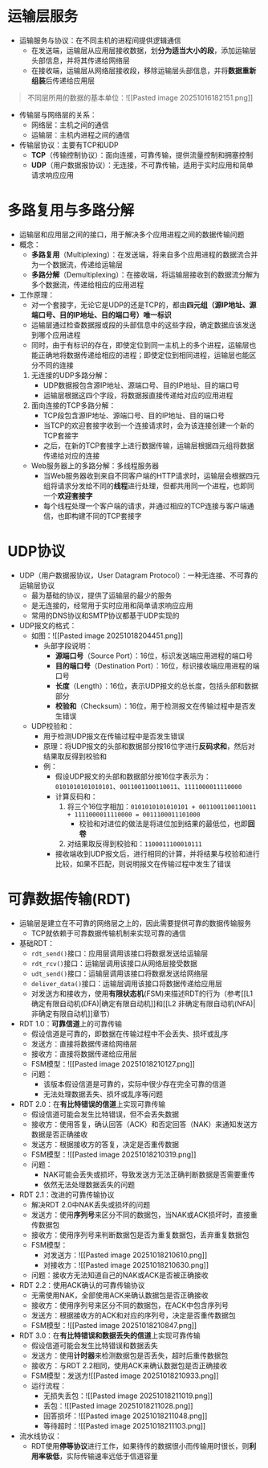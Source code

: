 # 运输层服务
 - 运输服务与协议：在不同主机的进程间提供逻辑通信
	 - 在发送端，运输层从应用层接收数据，划**分为适当大小的段**，添加运输层头部信息，并将其传递给网络层
	 - 在接收端，运输层从网络层接收段，移除运输层头部信息，并将**数据重新组装**后传递给应用层
> 不同层所用的数据的基本单位：![[Pasted image 20251016182151.png]]
- 传输层与网络层的关系：
	- 网络层：主机之间的通信
	- 运输层：主机内进程之间的通信
- 传输层协议：主要有TCP和UDP
	- **TCP**（传输控制协议）：面向连接，可靠传输，提供流量控制和拥塞控制
	- **UDP**（用户数据报协议）：无连接，不可靠传输，适用于实时应用和简单请求响应应用
# 多路复用与多路分解
- 运输层和应用层之间的接口，用于解决多个应用进程之间的数据传输问题
- 概念：
	- **多路复用**（Multiplexing）：在发送端，将来自多个应用进程的数据流合并为一个数据流，传递给运输层
	- **多路分解**（Demultiplexing）：在接收端，将运输层接收到的数据流分解为多个数据流，传递给相应的应用进程
- 工作原理：
	- 对一个套接字，无论它是UDP的还是TCP的，都由**四元组（源IP地址、源端口号、目的IP地址、目的端口号）唯一标识**
	- 运输层通过检查数据报或段的头部信息中的这些字段，确定数据应该发送到哪个应用进程
	- 同时，由于有标识的存在，即使定位到同一主机上的多个进程，运输层也能正确地将数据传递给相应的进程；即使定位到相同进程，运输层也能区分不同的连接
	1. 无连接的UDP多路分解：
		- UDP数据报包含源IP地址、源端口号、目的IP地址、目的端口号
		- 运输层根据这四个字段，将数据报直接传递给对应的应用进程 
	2. 面向连接的TCP多路分解：
		- TCP段包含源IP地址、源端口号、目的IP地址、目的端口号
		- 当TCP的欢迎套接字收到一个连接请求时，会为该连接创建一个新的TCP套接字
		- 之后，在新的TCP套接字上进行数据传输，运输层根据四元组将数据传递给对应的连接
	- Web服务器上的多路分解：多线程服务器
		- 当Web服务器收到来自不同客户端的HTTP请求时，运输层会根据四元组将请求分发给不同的**线程**进行处理，但都共用同一个进程，也即同一个**欢迎套接字**
		- 每个线程处理一个客户端的请求，并通过相应的TCP连接与客户端通信，也即构建不同的TCP套接字
# UDP协议
- UDP（用户数据报协议，User Datagram Protocol）：一种无连接、不可靠的运输层协议
	- 最为基础的协议，提供了运输层的最少的服务
	- 是无连接的，经常用于实时应用和简单请求响应应用
	- 常用的DNS协议和SMTP协议都基于UDP实现的
- UDP报文的格式：
	- 如图：![[Pasted image 20251018204451.png]]
		- 头部字段说明：
			- **源端口号**（Source Port）：16位，标识发送端应用进程的端口号
			- **目的端口号**（Destination Port）：16位，标识接收端应用进程的端口号
			- **长度**（Length）：16位，表示UDP报文的总长度，包括头部和数据部分
			- **校验和**（Checksum）：16位，用于检测报文在传输过程中是否发生错误
	- UDP校验和：
		- 用于检测UDP报文在传输过程中是否发生错误
		- 原理：将UDP报文的头部和数据部分按16位字进行**反码求和**，然后对结果取反得到校验和
		- 例：
			- 假设UDP报文的头部和数据部分按16位字表示为：`0101010101010101`、`0011001100110011`、`1111000011110000`
			- 计算反码和：
				1. 将三个16位字相加：`0101010101010101 + 0011001100110011 + 1111000011110000 = 0011100011101000`
					- 校验和对进位的做法是将进位加到结果的最低位，也即**回卷**
				2. 对结果取反得到校验和：`1100011100010111`
			- 接收端收到UDP报文后，进行相同的计算，并将结果与校验和进行比较，如果不匹配，则说明报文在传输过程中发生了错误
# 可靠数据传输(RDT)
- 运输层是建立在不可靠的网络层之上的，因此需要提供可靠的数据传输服务
	- TCP就依赖于可靠数据传输机制来实现可靠的通信
- 基础RDT：
	- `rdt_send()`接口：应用层调用该接口将数据发送给运输层
	- `rdt_rcv()`接口：运输层调用该接口从网络层接受数据
	- `udt_send()`接口：运输层调用该接口将数据发送给网络层
	- `deliver_data()`接口：运输层调用该接口将数据传递给应用层
	- 对发送方和接收方，使用**有限状态机**(FSM)来描述RDT的行为（参考[[L1 确定有限自动机(DFA)|确定有限自动机]]和[[L2 非确定有限自动机(NFA)|非确定有限自动机]]章节）
- RDT 1.0：**可靠信道**上的可靠传输
	- 假设信道是可靠的，即数据在传输过程中不会丢失、损坏或乱序
	- 发送方：直接将数据传递给网络层
	- 接收方：直接将数据传递给应用层
	- FSM模型：![[Pasted image 20251018210127.png]]
	- 问题：
		- 该版本假设信道是可靠的，实际中很少存在完全可靠的信道
		- 无法处理数据丢失、损坏或乱序等问题
- RDT 2.0：在**有比特错误的信道**上实现可靠传输
	- 假设信道可能会发生比特错误，但不会丢失数据
	- 接收方：使用答复，确认回答（ACK）和否定回答（NAK）来通知发送方数据是否正确接收
	- 发送方：根据接收方的答复，决定是否重传数据
	- FSM模型：![[Pasted image 20251018210319.png]]
	- 问题：
		- NAK可能会丢失或损坏，导致发送方无法正确判断数据是否需要重传
		- 依然无法处理数据丢失的问题
- RDT 2.1：改进的可靠传输协议
	- 解决RDT 2.0中NAK丢失或损坏的问题
	- 发送方：使用**序列号**来区分不同的数据包，当NAK或ACK损坏时，直接重传数据包
	- 接收方：使用序列号来判断数据包是否为重复数据包，丢弃重复数据包
	- FSM模型：
		- 对发送方：![[Pasted image 20251018210610.png]]
		- 对接收方：![[Pasted image 20251018210630.png]]
	- 问题：接收方无法知道自己的NAK或ACK是否被正确接收
- RDT 2.2：使用ACK确认的可靠传输协议
	- 无需使用NAK，全部使用ACK来确认数据包是否正确接收
	- 接收方：使用序列号来区分不同的数据包，在ACK中包含序列号
	- 发送方：根据接收方的ACK和对应的序列号，决定是否重传数据包
	- FSM模型：![[Pasted image 20251018210847.png]]
- RDT 3.0：在**有比特错误和数据丢失的信道**上实现可靠传输
	- 假设信道可能会发生比特错误和数据丢失
	- 发送方：使用**计时器**来检测数据包是否丢失，超时后重传数据包
	- 接收方：与RDT 2.2相同，使用ACK来确认数据包是否正确接收
	- FSM模型：发送方![[Pasted image 20251018210933.png]]
	- 运行流程：
		- 无损失丢包：![[Pasted image 20251018211019.png]]
		- 丢包：![[Pasted image 20251018211028.png]]
		- 回答损坏：![[Pasted image 20251018211048.png]]
		- 等待超时：![[Pasted image 20251018211103.png]]
- 流水线协议：
	- RDT使用**停等协议**进行工作，如果待传的数据很小而传输用时很长，则**利用率极低**，实际传输速率远低于信道容量